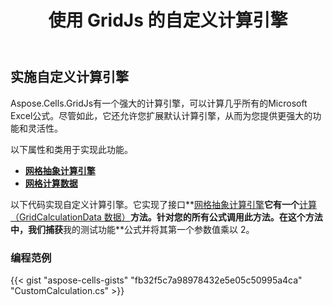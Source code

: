 ﻿---
title: 使用 GridJs 的自定义计算引擎
type: docs
weight: 250
url: /zh/net/aspose-cells-gridjs/customcalculation/
description: 本文介绍如何使用Aspose.Cells.GridJs库的自定义计算引擎。
---
## **实施自定义计算引擎**

Aspose.Cells.GridJs有一个强大的计算引擎，可以计算几乎所有的Microsoft Excel公式。尽管如此，它还允许您扩展默认计算引擎，从而为您提供更强大的功能和灵活性。

以下属性和类用于实现此功能。

 
- **[网格抽象计算引擎](https://reference.aspose.com/cells/net/aspose.cells.gridjs/gridabstractcalculationengine)**
- **[网格计算数据](https://reference.aspose.com/cells/net/aspose.cells.gridjs/gridcalculationdata)**

以下代码实现自定义计算引擎。它实现了接口**[网格抽象计算引擎](https://reference.aspose.com/cells/net/aspose.cells.gridjs/gridabstractcalculationengine)**它有一个**[计算（GridCalculationData 数据）](https://reference.aspose.com/cells/net/aspose.cells.gridjs/gridabstractcalculationengine/methods/calculate)**方法。针对您的所有公式调用此方法。在这个方法中，我们捕获**我的测试功能**公式并将其第一个参数值乘以 2。

### **编程范例**

{{< gist "aspose-cells-gists" "fb32f5c7a98978432e5e05c50995a4ca" "CustomCalculation.cs" >}}
 
